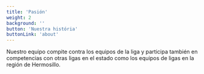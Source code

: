 ```yaml
---
title: 'Pasión'
weight: 2
background: ''
button: 'Nuestra história'
buttonLink: 'about'
---
```


Nuestro equipo compite contra los equipos de la liga y participa también en competencias con otras ligas en el estado como los equipos de ligas en la región de Hermosillo.
